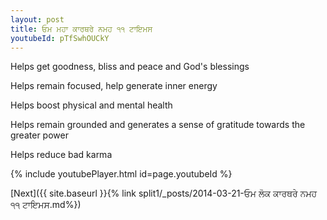 ```yaml
---
layout: post
title: ਓਮ ਮਹਾ ਕਾਰਥਰੇ ਨਮਹ ੧੧ ਟਾਇਮਸ
youtubeId: pTfSwhOUCkY
---
```

 
 
Helps get goodness, bliss and peace and God's blessings
 
Helps remain focused, help generate inner energy 
 
Helps boost physical and mental health 
 
Helps remain grounded and generates a sense of gratitude towards the greater power 
 
Helps reduce bad karma
 
 
 
 


{% include youtubePlayer.html id=page.youtubeId %}
 
[Next]({{ site.baseurl }}{% link  split1/_posts/2014-03-21-ਓਮ ਲੋਕ ਕਾਰਥਰੇ ਨਮਹ ੧੧ ਟਾਇਮਸ.md%})
 
